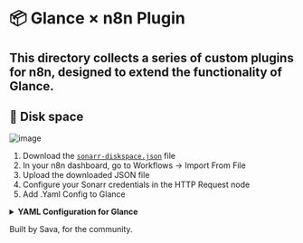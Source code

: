 
# 📦 Glance × n8n Plugin

This directory collects a series of custom plugins for n8n, designed to extend the functionality of Glance.
---

## 📂 Disk space

![image](https://github.com/user-attachments/assets/b0aa3f1f-876a-4cc6-aa32-df32d9d0cb03)



1. Download the [`sonarr-diskspace.json`](https://github.com/whoissava/Glance-X-n8n/blob/main/sonarr-diskspace.json) file
2. In your n8n dashboard, go to Workflows → Import From File
3. Upload the downloaded JSON file
4. Configure your Sonarr credentials in the HTTP Request node
5. Add .Yaml Config to Glance 


<details>
  <summary><strong> YAML Configuration for Glance</strong></summary>
  
  ```yaml
  - type: custom-api
    title: Disk Usage
    cache: 5m
    url: YOUR_N8N_WEBHOOK_URL
    template: |
      <ul class="list list-gap-10 collapsible-container" data-collapse-after="5">
      {{- range .JSON.Array "" }}
        {{- $path  := .String "path" }}
        {{- $label := .String "label" }}
        {{- $free  := .Float "freeSpaceGB" }}
        {{- $total := .Float "totalSpaceGB" }}
        {{- $used  := sub $total $free }}
        {{- $pct   := mul (div $used $total) 100 }}
        <li>
          <div class="size-h4 color-highlight block">
            {{- if gt (len $label) 0 }}{{ $label }}
            {{- else if eq $path "/" }}Root (/)
            {{- else }}{{ $path }}{{- end }}
          </div>
  
          <!-- Usage bar -->
          <div style="width:100%; background:#ddd; border-radius:4px; height:8px; margin:4px 0; overflow:hidden;">
            <div style="width:{{ printf "%.0f" $pct }}%; background:#69A794; height:100%;"></div>
          </div>
  
          <ul class="list-horizontal-text">
            <li>Free: <span class="color-green">{{ .String "freeSpaceGB" }} GB</span></li>
            <li>Total: {{ .String "totalSpaceGB" }} GB</li>
            <li class="color-orange">{{ printf "%.0f" $pct }}% used</li>
          </ul>
        </li>
      {{- end }}
      </ul>
  ```
</details>

Built by Sava, for the community.
